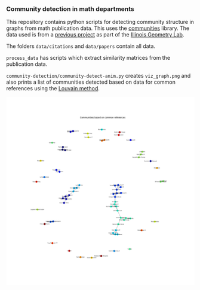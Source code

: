 ### Community detection in math departments

This repository contains python scripts for detecting community structure in graphs from math publication data. This uses the [communities](https://github.com/shobrook/communities) library. The data used is from a [previous project](https://github.com/sujeet-bhalerao/Deep_Structure) as part of the [Illinois Geometry Lab](https://math.illinois.edu/research/illinois-geometry-lab).

The folders `data/citations` and `data/papers` contain all data. 

`process_data` has scripts which extract similarity matrices from the publication data.

`community-detection/community-detect-anim.py` creates `viz_graph.png` and also prints a list of communities detected based on data for common references using the [Louvain method](https://en.wikipedia.org/wiki/Louvain_method).

![viz_graph.png](viz_graph.png)

